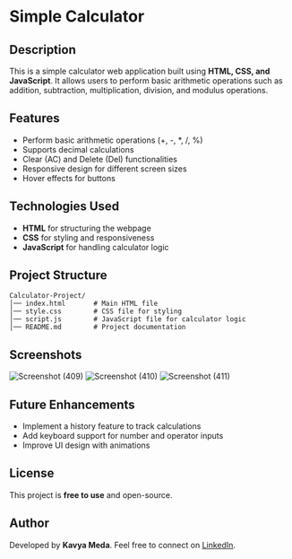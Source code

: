 # Simple Calculator

## Description
This is a simple calculator web application built using **HTML, CSS, and JavaScript**. It allows users to perform basic arithmetic operations such as addition, subtraction, multiplication, division, and modulus operations.

## Features
- Perform basic arithmetic operations (+, -, *, /, %)
- Supports decimal calculations
- Clear (AC) and Delete (Del) functionalities
- Responsive design for different screen sizes
- Hover effects for buttons

## Technologies Used
- **HTML** for structuring the webpage
- **CSS** for styling and responsiveness
- **JavaScript** for handling calculator logic


## Project Structure
```
Calculator-Project/
│── index.html       # Main HTML file
│── style.css        # CSS file for styling
│── script.js        # JavaScript file for calculator logic
│── README.md        # Project documentation
```

## Screenshots
![Screenshot (409)](https://github.com/user-attachments/assets/bac68f3d-e6d1-4d06-9fc0-60cda75c7ba9)
![Screenshot (410)](https://github.com/user-attachments/assets/8479ffc0-4763-4feb-97ab-2e29d7fd5111)
![Screenshot (411)](https://github.com/user-attachments/assets/d3a62259-15fd-4dfa-93a3-45b6951d15ac)


## Future Enhancements
- Implement a history feature to track calculations
- Add keyboard support for number and operator inputs
- Improve UI design with animations

## License
This project is **free to use** and open-source.

## Author
Developed by **Kavya Meda**. Feel free to connect on [LinkedIn](https://www.linkedin.com/in/kavyameda).
